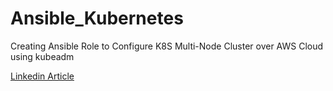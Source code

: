 # Ansible_Kubernetes
Creating Ansible Role to Configure K8S Multi-Node Cluster over AWS Cloud using kubeadm

[Linkedin Article](https://www.linkedin.com/pulse/creating-ansible-role-configure-k8s-multi-node-cluster-phatate)
